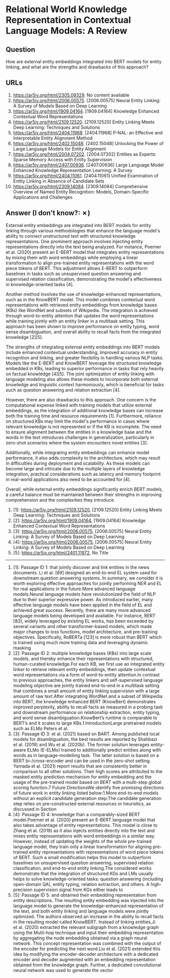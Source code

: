 # Relational World Knowledge Representation in Contextual Language Models: A Review

## Question

How are external entity embeddings integrated into BERT models for entity linking, and what are the strengths and drawbacks of this approach?

## URLs

1. https://ar5iv.org/html/2305.09329. No content available
2. https://ar5iv.org/html/2006.00575. [2006.00575] Neural Entity Linking: A Survey of Models Based on Deep Learning
3. https://ar5iv.org/html/1909.04164. [1909.04164] Knowledge Enhanced Contextual Word Representations
4. https://ar5iv.org/html/2109.12520. [2109.12520] Entity Linking Meets Deep Learning: Techniques and Solutions
5. https://ar5iv.org/html/2404.11968. [2404.11968] P-NAL: an Effective and Interpretable Entity Alignment Method
6. https://ar5iv.org/html/2402.15048. [2402.15048] Unlocking the Power of Large Language Models for Entity Alignment
7. https://ar5iv.org/html/2004.07202. [2004.07202] Entities as Experts: Sparse Memory Access with Entity Supervision
8. https://ar5iv.org/html/2407.00936. [2407.00936] Large Language Model Enhanced Knowledge Representation Learning: A Survey
9. https://ar5iv.org/html/2404.11061. [2404.11061] Unified Examination of Entity Linking in Absence of Candidate Sets
10. https://ar5iv.org/html/2309.14084. [2309.14084] Comprehensive Overview of Named Entity Recognition: Models, Domain-Specific Applications and Challenges

## Answer (I don't know?: ✗)

External entity embeddings are integrated into BERT models for entity linking through various methodologies that enhance the language model's ability to connect unstructured text with structured knowledge representations. One prominent approach involves injecting entity representations directly into the text being analyzed. For instance, Poerner et al. (2020) present an E-BERT model that integrates entity representations by mixing them with word embeddings while employing a linear transformation to align pre-trained entity representations with the word piece tokens of BERT. This adjustment allows E-BERT to outperform baselines in tasks such as unsupervised question answering and supervised relation classification, demonstrating the model's effectiveness in knowledge-oriented tasks [4].

Another method involves the use of knowledge-enhanced representations, such as in the KnowBERT model. This model combines contextual word representations with retrieved entity embeddings from knowledge bases (KBs) like WordNet and subsets of Wikipedia. The integration is achieved through word-to-entity attention that updates the word representations while training jointly with an entity linker in a multitask setting. This approach has been shown to improve performance on entity typing, word sense disambiguation, and overall ability to recall facts from the integrated knowledge [2][5].

The strengths of integrating external entity embeddings into BERT models include enhanced contextual understanding, improved accuracy in entity recognition and linking, and greater flexibility in handling various NLP tasks. Models like the E-BERT and KnowBERT leverage the structured knowledge embedded in KBs, leading to superior performance in tasks that rely heavily on factual knowledge [4][5]. The joint optimization of entity linking with language modeling also allows these models to incorporate both external knowledge and linguistic context harmoniously, which is beneficial for tasks such as question answering and relation extraction [4].

However, there are also drawbacks to this approach. One concern is the computational expense linked with training models that utilize external embeddings, as the integration of additional knowledge bases can increase both the training time and resource requirements [1]. Furthermore, reliance on structured KBs may limit the model's performance in cases where relevant knowledge is not represented or if the KB is incomplete. The need to ensure alignment between the entities in a knowledge base and the words in the text introduces challenges in generalization, particularly in zero-shot scenarios where the system encounters novel entities [3].

Additionally, while integrating entity embeddings can enhance model performance, it also adds complexity to the architecture, which may result in difficulties during deployment and scalability. As these models can become large and intricate due to the multiple layers of knowledge integration, practical considerations such as latency and memory footprint in real-world applications also need to be accounted for [4]. 

Overall, while external entity embeddings significantly enrich BERT models, a careful balance must be maintained between their strengths in improving comprehension and the complexities they introduce.

1. [1]:  https://ar5iv.org/html/2109.12520, [2109.12520] Entity Linking Meets Deep Learning: Techniques and Solutions
2. [2]:  https://ar5iv.org/html/1909.04164, [1909.04164] Knowledge Enhanced Contextual Word Representations
3. [3]:  https://ar5iv.org/html/2006.00575, [2006.00575] Neural Entity Linking: A Survey of Models Based on Deep Learning
4. [4]:  https://ar5iv.org/html/2006.00575, [2006.00575] Neural Entity Linking: A Survey of Models Based on Deep Learning
5. [5]:  https://ar5iv.org/html/2401.11972, No Title
---
1. [1]:  Passage ID 1: that jointly discover and link entities in the news documents. Li et al. [69] designed an end-to-end EL system used for downstream question answering systems. In summary, we consider it is worth exploring effective approaches for jointly performing NER and EL for real applications in the future.More advanced language models.Neural language models have revolutionized the field of NLP due to their superior expressive power. As introduced earlier, many effective language models have been applied in the field of EL and achieved great success. Recently, there are many more advanced language models being developed and available. For instance, BERT [83], widely leveraged by existing EL works, has been exceeded by several variants and other transformer-based models, which made major changes to loss functions, model architecture, and pre-training objectives. Specifically, RoBERTa [123] is more robust than BERT which is trained using much more training data and leveraging dynamic masking
2. [2]:  Passage ID 2: multiple knowledge bases (KBs) into large scale models, and thereby enhance their representations with structured, human-curated knowledge.For each KB, we first use an integrated entity linker to retrieve relevant entity embeddings, then update contextual word representations via a form of word-to-entity attention.In contrast to previous approaches, the entity linkers and self-supervised language modeling objective are jointly trained end-to-end in a multitask setting that combines a small amount of entity linking supervision with a large amount of raw text.After integrating WordNet and a subset of Wikipedia into BERT, the knowledge enhanced BERT (KnowBert) demonstrates improved perplexity, ability to recall facts as measured in a probing task and downstream performance on relationship extraction, entity typing, and word sense disambiguation.KnowBert’s runtime is comparable to BERT’s and it scales to large KBs.1 IntroductionLarge pretrained models such as ELMo Peters et al.
3. [3]:  Passage ID 3: et al. (2021) based on BART. Among published local models for disambiguation, the best results are reported by Shahbazi et al. (2019) and Wu et al. (2020b). The former solution leverages entity-aware ELMo (E-ELMo) trained to additionally predict entities along with words as in language-modelling task. The latter solution is based on a BERT bi-/cross-encoder and can be used in the zero-shot setting. Yamada et al. (2021) report results that are consistently better in comparison to all other solutions. Their high scores are attributed to the masked entity prediction mechanism for entity embedding and the usage of the pre-trained model based on BERT with a multi-step global scoring function.7 Future DirectionsWe identify five promising directions of future work in entity linking listed below:1.More end-to-end models without an explicit candidate generation step:The candidate generation step relies on pre-constructed external resources or heuristics, as discussed in Section
4. [4]:  Passage ID 4: knowledge than a comparably-sized BERT model.Poerner et al. (2020) present an E-BERT language model that also takes advantage of entity representations. This model is close to Zhang et al. (2019) as it also injects entities directly into the text and mixes entity representations with word embeddings in a similar way. However, instead of updating the weights of the whole pre-trained language model, they train only a linear transformation for aligning pre-trained entity representations with representations of word piece tokens of BERT. Such a small modification helps this model to outperform baselines on unsupervised question answering, supervised relation classification, and end-to-end entity linking.The considered works demonstrate that the integration of structured KGs and LMs usually helps to solve knowledge-oriented tasks: question answering (including open-domain QA), entity typing, relation extraction, and others. A high-precision supervision signal from KGs either leads to
5. [5]:  Passage ID 5: and obtained their embedding representation from entity descriptions. The resulting entity embedding was injected into the language model to generate the knowledge-enhanced representation of the text, and both entity linking and language models were jointly optimized. The authors observed an increase in the ability to recall facts in the resulting model called KnowBERT. Instead of linking entities,Ji et al. (2020) extracted the relevant subgraph from a knowledge graph using the Multi-hop technique and input their embedding representation by aggregating the node embedding obtained via a graph neural network. This concept representation was combined with the output of the encoder for predicting the next word.Liu et al. (2021) extended this idea by modifying the encoder-decoder architecture with a dedicated encoder and decoder augmented with an embedding representation obtained from the knowledge graph. Further, a dedicated convolutional neural network was used to generate the vector